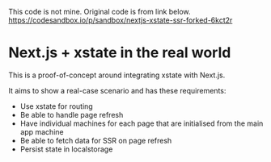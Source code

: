 This code is not mine. Original code is from link below.
https://codesandbox.io/p/sandbox/nextjs-xstate-ssr-forked-6kct2r
# Next.js + xstate in the real world

This is a proof-of-concept around integrating xstate with Next.js.

It aims to show a real-case scenario and has these requirements:

-   Use xstate for routing
-   Be able to handle page refresh
-   Have individual machines for each page that are initialised from the main app machine
-   Be able to fetch data for SSR on page refresh
-   Persist state in localstorage
